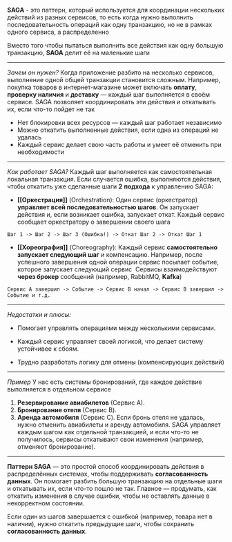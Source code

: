 **SAGA** - это паттерн, который используется для координации нескольких действий из разных сервисов, то есть когда нужно выполнить последовательность операций как одну транзакцию, но не в рамках одного сервиса, а распределенно

Вместо того чтобы пытаться выполнить все действия как одну большую транзакцию, **SAGA** делит её на маленькие шаги

---
*Зачем он нужен?*
Когда приложение разбито на несколько сервисов, выполнение одной общей транзакции становится сложным. Например, покупка товаров в интернет-магазине может включать **оплату**, **проверку наличия** и **доставку** — каждый шаг выполняется в своём сервисе. SAGA позволяет координировать эти действия и откатывать их, если что-то пойдет не так
- Нет блокировки всех ресурсов — каждый шаг работает независимо
- Можно откатить выполненные действия, если одна из операций не удалась
- Каждый сервис делает свою часть работы и умеет её отменить при необходимости

---
*Как работает SAGA?*
Каждый шаг выполняется как самостоятельная локальная транзакция. Если случается ошибка, выполняются действия, чтобы откатить уже сделанные шаги
**2** **подхода** к управлению SAGA:
- **[[Оркестрация]]** (Orchestration): Один сервис (оркестратор) **управляет всей последовательностью шагов**. Он запускает действия и, если возникает ошибка, запускает откат. Каждый сервис сообщает оркестратору о завершении своего шага
```
Шаг 1 -> Шаг 2 -> Шаг 3 (Ошибка!) -> Откат Шаг 2 -> Откат Шаг 1
```
- **[[Хореография]]** (Choreography): Каждый сервис **самостоятельно запускает следующий шаг** и компенсацию. Например, после успешного завершения одной операции сервис посылает событие, которое запускает следующий сервис
   Сервисы взаимодействуют **через брокер** сообщений (например, RabbitMQ, **Kafka**)
```
Сервис А завершил -> Событие -> Сервис B начал -> Сервис B завершил -> Событие и т.д.
```
---

*Недостатки и плюсы:*
- Помогает управлять операциями между несколькими сервисами.
- Каждый сервис управляет своей логикой, что делает систему устойчивее к сбоям.

- Трудно разработать логику для отмены (компенсирующих действий)
---
*Пример*
У нас есть системы бронирований, где каждое действие выполняется в отдельном сервисе
1. **Резервирование авиабилетов** (Сервис А).
2. **Бронирование отеля** (Сервис B).
3. **Аренда автомобиля** (Сервис C).
Если бронь отеля не удалась, нужно отменить авиабилеты и аренду автомобиля. SAGA управляет каждым шагом как отдельной транзакцией, и если что-то не получилось, сервисы откатывают свои изменения (например, отменяют бронирование).

---

**Паттерн SAGA** — это простой способ координировать действия в распределённых системах, чтобы поддерживать **согласованность данных**. Он помогает разбить большую транзакцию на отдельные шаги и откатывать их, если что-то пошло не так. Главное — продумать, как откатить изменения в случае ошибки, чтобы не оставлять данные в некорректном состоянии.

Если один из шагов завершается с ошибкой (например, товара нет в наличии), нужно откатить предыдущие шаги, чтобы сохранить **согласованность** **данных**.
